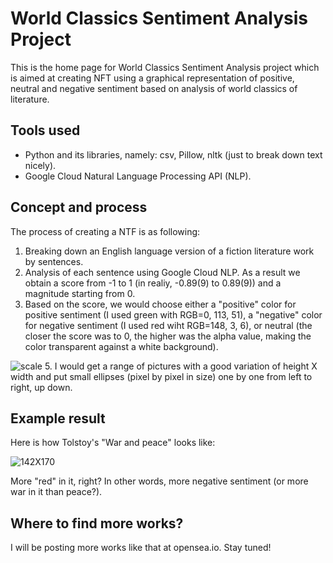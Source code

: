# World Classics Sentiment Analysis Project

This is the home page for World Classics Sentiment Analysis project which is aimed at creating NFT using a graphical representation of positive, neutral and negative sentiment based on analysis of world classics of literature.

## Tools used

* Python and its libraries, namely: csv, Pillow, nltk (just to break down text nicely).
* Google Cloud Natural Language Processing API (NLP).

## Concept and process

The process of creating a NTF is as following:

1. Breaking down an English language version of a fiction literature work by sentences.
2. Analysis of each sentence using Google Cloud NLP. As a result we obtain a score from -1 to 1 (in realiy, -0.89(9) to 0.89(9)) and a magnitude starting from 0.
3. Based on the score, we would choose either a "positive" color for positive sentiment (I used green with RGB=0, 113, 51), a "negative" color for negative sentiment (I used red wiht RGB=148, 3, 6), or neutral (the closer the score was to 0, the higher was the alpha value, making the color transparent against a white background).

![scale](https://user-images.githubusercontent.com/49629820/156207647-92c0244d-b15d-4864-8fe6-d935581214b2.png)
5. I would get a range of pictures with a good variation of height X width and put small ellipses (pixel by pixel in size) one by one from left to right, up down.

## Example result

Here is how Tolstoy's "War and peace" looks like:

![142X170](https://user-images.githubusercontent.com/49629820/156205119-b2d701e3-868c-4dd1-994d-13febbe00876.png)

More "red" in it, right? In other words, more negative sentiment (or more war in it than peace?).

## Where to find more works?

I will be posting more works like that at opensea.io. Stay tuned!
